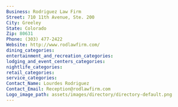 ```yaml
---
Business: Rodriguez Law Firm
Street: 710 11th Avenue, Ste. 200
City: Greeley
State: Colorado
Zip: 80631
Phone: (303) 477-2422
Website: http://www.rodlawfirm.com/
dining_categories: 
entertainment_and_recreation_categories: 
lodging_and_event_centers_categories: 
nightlife_categories: 
retail_categories: 
service_categories: 
Contact_Name: Lourdes Rodriguez
Contact_Email: Reception@rodlawfirm.com
Logo_image_path: assets/images/directory/directory-default.png
---
```

